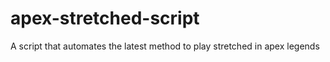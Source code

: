 # apex-stretched-script
A script that automates the latest method to play stretched in apex legends
